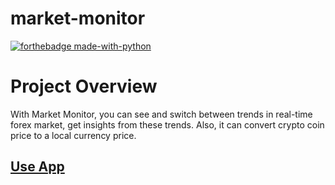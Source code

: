 # market-monitor

[![forthebadge made-with-python](http://ForTheBadge.com/images/badges/made-with-python.svg)](https://www.python.org/)

# Project Overview
With Market Monitor, you can see and switch between trends in real-time forex market, get insights from these trends. Also, it can convert crypto coin price to a local currency price.

## [Use App](https://market-monitor.streamlit.app/)
